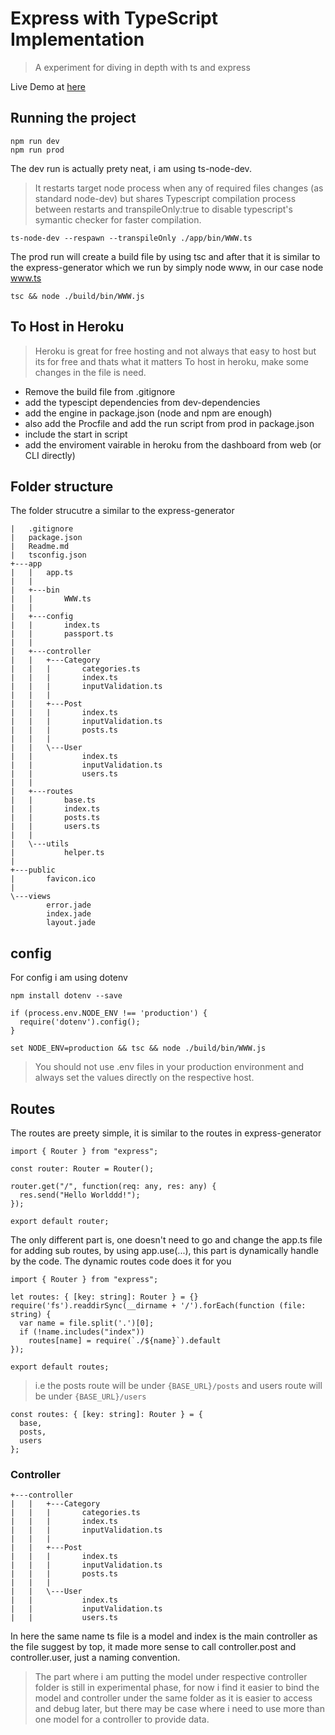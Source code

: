 # Express with TypeScript Implementation

> A experiment for diving in depth with ts and express

Live Demo at [here](https://deltadevblog.herokuapp.com/api/v1/)

## Running the project

```
npm run dev
npm run prod
```

The dev run is actually prety neat, i am using ts-node-dev.

> It restarts target node process when any of required files changes (as standard node-dev) but shares Typescript compilation process between restarts and transpileOnly:true to disable typescript's symantic checker for faster compilation.

```
ts-node-dev --respawn --transpileOnly ./app/bin/WWW.ts
```

The prod run will create a build file by using tsc and after that it is similar to the express-generator which we run by simply node www, in our case node www.ts

```
tsc && node ./build/bin/WWW.js
```

## To Host in Heroku

> Heroku is great for free hosting and not always that easy to host but its for free and thats what it matters
> To host in heroku, make some changes in the file is need.

- Remove the build file from .gitignore
- add the typescipt dependencies from dev-dependencies
- add the engine in package.json (node and npm are enough)
- also add the Procfile and add the run script from prod in package.json
- include the start in script
- add the enviroment vairable in heroku from the dashboard from web (or CLI directly)

## Folder structure

The folder strucutre a similar to the express-generator

```
|   .gitignore
|   package.json
|   Readme.md
|   tsconfig.json
+---app
|   |   app.ts
|   |
|   +---bin
|   |       WWW.ts
|   |
|   +---config
|   |       index.ts
|   |       passport.ts
|   |
|   +---controller
|   |   +---Category
|   |   |       categories.ts
|   |   |       index.ts
|   |   |       inputValidation.ts
|   |   |
|   |   +---Post
|   |   |       index.ts
|   |   |       inputValidation.ts
|   |   |       posts.ts
|   |   |
|   |   \---User
|   |           index.ts
|   |           inputValidation.ts
|   |           users.ts
|   |
|   +---routes
|   |       base.ts
|   |       index.ts
|   |       posts.ts
|   |       users.ts
|   |
|   \---utils
|           helper.ts
|
+---public
|       favicon.ico
|
\---views
        error.jade
        index.jade
        layout.jade
```

## config

For config i am using dotenv

```
npm install dotenv --save
```

```
if (process.env.NODE_ENV !== 'production') {
  require('dotenv').config();
}
```

```
set NODE_ENV=production && tsc && node ./build/bin/WWW.js
```

> You should not use .env files in your production environment and always set the values directly on the respective host.

## Routes

The routes are preety simple, it is similar to the routes in express-generator

```
import { Router } from "express";

const router: Router = Router();

router.get("/", function(req: any, res: any) {
  res.send("Hello Worlddd!");
});

export default router;
```

The only different part is, one doesn't need to go and change the app.ts file for adding sub routes, by using app.use(...), this part is dynamically handle by the code. The dynamic routes code does it for you
```
import { Router } from "express";

let routes: { [key: string]: Router } = {}
require('fs').readdirSync(__dirname + '/').forEach(function (file: string) {
  var name = file.split('.')[0];
  if (!name.includes("index"))
    routes[name] = require(`./${name}`).default
});

export default routes;
```

> i.e the posts route will be under `{BASE_URL}/posts` and users route will be under `{BASE_URL}/users`

```
const routes: { [key: string]: Router } = {
  base,
  posts,
  users
};
```

### Controller

```
+---controller
|   |   +---Category
|   |   |       categories.ts
|   |   |       index.ts
|   |   |       inputValidation.ts
|   |   |
|   |   +---Post
|   |   |       index.ts
|   |   |       inputValidation.ts
|   |   |       posts.ts
|   |   |
|   |   \---User
|   |           index.ts
|   |           inputValidation.ts
|   |           users.ts
```

In here the same name ts file is a model and index is the main controller as the file suggest by top,
it made more sense to call controller.post and controller.user, just a naming convention.

> The part where i am putting the model under respective controller folder is still in experimental phase, for now i find it easier to bind the model and controller under the same folder as it is easier to access and debug later, but there may be case where i need to use more than one model for a controller to provide data.
